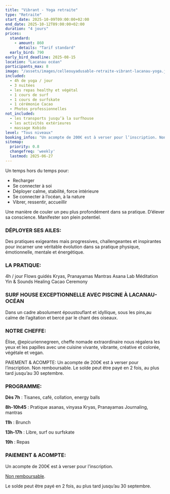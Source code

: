 ```yaml
---
title: "Vibrant - Yoga retraite"
type: "Retraite"
start_date: 2025-10-09T09:00:00+02:00
end_date: 2025-10-12T09:00:00+02:00
duration: "4 jours"
prices:
  standard:
    - amount: 860
      details: "Tarif standard"
  early_bird: 790
early_bird_deadline: 2025-08-15
location: "Lacanau océan"
participants_max: 8
image: "/assets/images/celleouyadusable-retraite-vibrant-lacanau-yoga.jpeg"
included:
  - 4h de yoga / jour
  - 3 nuitées
  - les repas healthy et végétal
  - 1 cours de surf
  - 1 cours de surfskate
  - 1 cérémonie Cacao
  - Photos professionnelles
not_included:
  - les transports jusqu’à la surfhouse
  - les activités extérieures
  - massage Kobido
level: "Tous niveaux"
booking_infos: "Un acompte de 200€ est à verser pour l’inscription. Non remboursable.Le solde peut être payé en 2 fois, au plus tard jusqu’au 30 septembre."
sitemap:
  priority: 0.8
  changefreq: 'weekly'
  lastmod: 2025-06-27
---
```


Un temps hors du temps pour:
- Recharger
- Se connecter à soi
- Déployer calme, stabilité, force intérieure
- Se connecter à l’océan, à la nature
- Vibrer, ressentir, accueillir

Une manière de couler un peu plus profondément dans sa pratique.
D’élever sa conscience.
Manifester son plein potentiel.

### DÉPLOYER SES AILES:
Des pratiques exigeantes mais progressives, challengeantes et inspirantes pour incarner une véritable évolution dans sa pratique physique, émotionnelle, mentale et énergétique.

### LA PRATIQUE:
4h / jour
Flows guidés
Kryas, Pranayamas
Mantras
Asana Lab
Méditation
Yin & Sounds Healing
Cacao Ceremony

### SURF HOUSE EXCEPTIONNELLE AVEC PISCINE À LACANAU-OCÉAN
Dans un cadre absolument époustouflant et idyllique, sous les pins,au calme de l’agitation et bercé par le chant des oiseaux.

### NOTRE CHEFFE:
Élise, @epicuriennegreen, cheffe nomade extraordinaire nous régalera les yeux et les papilles avec une cuisine vivante, vibrante, créative et colorée, végétale et vegan.

PAIEMENT & ACOMPTE:
Un acompte de 200€ est à verser pour l’inscription.
Non remboursable.
Le solde peut être payé en 2 fois, au plus tard jusqu’au 30 septembre.

### PROGRAMME:
**Dès 7h** : Tisanes, café, collation, energy balls


**8h-10h45** : Pratique asanas, vinyasa
Kryas, Pranayamas
Journaling, mantras


**11h** : Brunch

**13h-17h** : Libre, surf ou surfskate

**19h** : Repas

### PAIEMENT & ACOMPTE:
Un acompte de 200€ est à verser pour l’inscription.

<u>Non remboursable</u>.

Le solde peut être payé en 2 fois, au plus tard jusqu’au 30 septembre.
